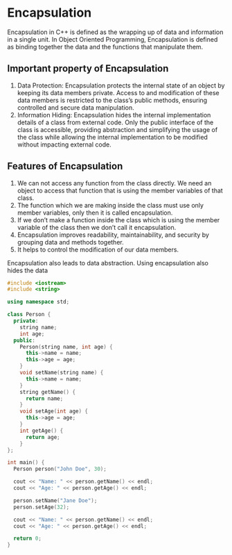 # Encapsulation

Encapsulation in C++ is defined as the wrapping up of data and information in a single unit. In Object Oriented Programming, Encapsulation is defined as binding together the data and the functions that manipulate them.

## Important  property of Encapsulation

1. Data Protection: Encapsulation protects the internal state of an object by keeping its data members private. Access to and modification of these data members is restricted to the class’s public methods, ensuring controlled and secure data manipulation.
2. Information Hiding: Encapsulation hides the internal implementation details of a class from external code. Only the public interface of the class is accessible, providing abstraction and simplifying the usage of the class while allowing the internal implementation to be modified without impacting external code.

## Features of Encapsulation

1. We can not access any function from the class directly. We need an object to access that function that is using the member variables of that class.
2. The function which we are making inside the class must use only member variables, only then it is called encapsulation.
3. If we don’t make a function inside the class which is using the member variable of the class then we don’t call it encapsulation.
4. Encapsulation improves readability, maintainability, and security by grouping data and methods together.
5. It helps to control the modification of our data members.

Encapsulation also leads to data abstraction. Using encapsulation also hides the data

```cpp
#include <iostream>
#include <string>

using namespace std;

class Person {
  private:
    string name;
    int age;
  public:
    Person(string name, int age) {
      this->name = name;
      this->age = age;
    }
    void setName(string name) {
      this->name = name;
    }
    string getName() {
      return name;
    }
    void setAge(int age) {
      this->age = age;
    }
    int getAge() {
      return age;
    }
};

int main() {
  Person person("John Doe", 30);

  cout << "Name: " << person.getName() << endl;
  cout << "Age: " << person.getAge() << endl;

  person.setName("Jane Doe");
  person.setAge(32);

  cout << "Name: " << person.getName() << endl;
  cout << "Age: " << person.getAge() << endl;

  return 0;
}
```
